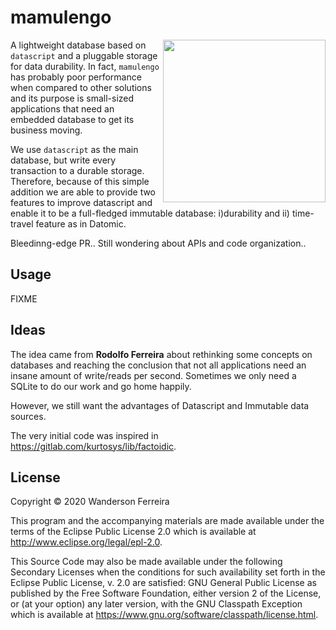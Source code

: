 # mamulengo

<img src="https://github.com/wandersoncferreira/mamulengo/blob/master/doc/mamulengo_fuzue.jpg" width=260 align="right"/>

A lightweight database based on `datascript` and a pluggable
storage for data durability. In fact, `mamulengo` has
probably poor performance when compared to other solutions
and its purpose is small-sized applications that need an
embedded database to get its business moving.


We use `datascript` as the main database, but write every
transaction to a durable storage. Therefore, because of this
simple addition we are able to provide two features to
improve datascript and enable it to be a full-fledged
immutable database: i)durability and ii) time-travel feature
as in Datomic.



Bleedinng-edge PR.. Still wondering about APIs and code organization..

## Usage

FIXME


## Ideas

The idea came from **Rodolfo Ferreira** about rethinking some
concepts on databases and reaching the conclusion that not all applications need an
insane amount of write/reads per second. Sometimes we only
need a SQLite to do our work and go home happily.

However, we still want the advantages of Datascript and
Immutable data sources.

The very initial code was inspired in  https://gitlab.com/kurtosys/lib/factoidic.


## License

Copyright © 2020 Wanderson Ferreira

This program and the accompanying materials are made available under the
terms of the Eclipse Public License 2.0 which is available at
http://www.eclipse.org/legal/epl-2.0.

This Source Code may also be made available under the following Secondary
Licenses when the conditions for such availability set forth in the Eclipse
Public License, v. 2.0 are satisfied: GNU General Public License as published by
the Free Software Foundation, either version 2 of the License, or (at your
option) any later version, with the GNU Classpath Exception which is available
at https://www.gnu.org/software/classpath/license.html.

